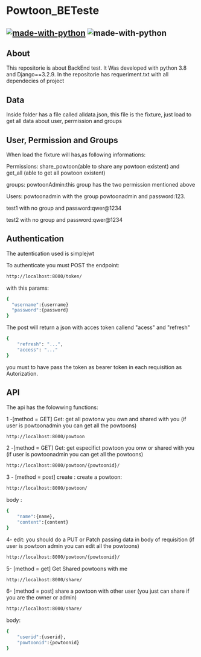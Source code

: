 # Powtoon_BETeste
[![made-with-python](https://img.shields.io/badge/Made%20with-Python-1f425f.svg)](https://www.python.org/)  ![made-with-python](https://img.shields.io/badge/Made%20with-DjangoREST-ff1709.svg)
---
## About
This repositorie is about BackEnd test. It Was developed with python 3.8 and Django==3.2.9.
In the repositorie has requeriment.txt with all dependecies of project
## Data
Inside folder has a file called alldata.json, this file is the fixture, just load to get all data about user, permission and groups
## User, Permission and Groups
When load the fixture will has,as following informations:

Permissions: 
share_powtoon(able to share any powtoon existent) and  get_all (able to get all powtoon existent)

groups:
powtoonAdmin:this group has the two permission mentioned above

Users:
powtoonadmin with the group powtoonadmin and password:123.

test1 with no group and password:qwer@1234

test2 with no group and password:qwer@1234

## Authentication

The autentication used is simplejwt

To authenticate you must POST the endpoint: 
```bash
http://localhost:8000/token/
```
with this params:
```bash
{
  "username":{username}
  "password":{password}
}
```
The post will return a json with acces token callend "acess" and "refresh"
```bash
{
    "refresh": "...",
    "access": "..."
}
```
you must to have pass the token as bearer token in each requisition as Autorization.


## API
The api has the folowwing functions:

1 -[method = GET] Get: get all powtonw you own and shared with you (if user is powtoonadmin you can get all the powtoons)
```bash
http://localhost:8000/powtoon
```
2 -[method = GET] Get: get especifict powtoon you onw or shared with you (if user is powtoonadmin you can get all the powtoons)
```bash
http://localhost:8000/powtoon/{powtoonid}/
```
3 - [method = post] create : create a powtoon:
```bash
http://localhost:8000/powtoon/
```
body :
```bash
{
    "name":{name},
    "content":{content}
}
```
4- edit: you should do a PUT or Patch passing data in body of requisition (if user is powtoon admin you can edit all the powtoons)
```bash
http://localhost:8000/powtoon/{powtoonid}/
```

5- [method = get] Get Shared powtoons with me
```bash
http://localhost:8000/share/
```
6- [method = post] share a powtoon with other user (you just can share if you are the owner or admin)
```bash
http://localhost:8000/share/
```
body:
```bash
{
    "userid":{userid},
    "powtoonid":{powtoonid}
}
```


